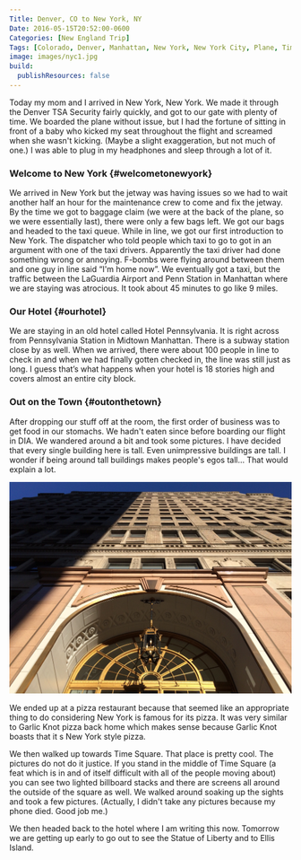 ```yaml
---
Title: Denver, CO to New York, NY
Date: 2016-05-15T20:52:00-0600
Categories: [New England Trip]
Tags: [Colorado, Denver, Manhattan, New York, New York City, Plane, Time Square, Travel]
image: images/nyc1.jpg
build:
  publishResources: false
---
```


Today my mom and I arrived in New York, New York. We made it through the
Denver TSA Security fairly quickly, and got to our gate with plenty of
time. We boarded the plane without issue, but I had the fortune of
sitting in front of a baby who kicked my seat throughout the flight and
screamed when she wasn't kicking. (Maybe a slight exaggeration, but not
much of one.) I was able to plug in my headphones and sleep through a
lot of it.

### Welcome to New York {#welcometonewyork}

We arrived in New York but the jetway was having issues so we had to
wait another half an hour for the maintenance crew to come and fix the
jetway. By the time we got to baggage claim (we were at the back of the
plane, so we were essentially last), there were only a few bags left. We
got our bags and headed to the taxi queue. While in line, we got our
first introduction to New York. The dispatcher who told people which
taxi to go to got in an argument with one of the taxi drivers.
Apparently the taxi driver had done something wrong or annoying. F-bombs
were flying around between them and one guy in line said “I'm home now”.
We eventually got a taxi, but the traffic between the LaGuardia Airport
and Penn Station in Manhattan where we are staying was atrocious. It
took about 45 minutes to go like 9 miles.

### Our Hotel {#ourhotel}

We are staying in an old hotel called Hotel Pennsylvania. It is right
across from Pennsylvania Station in Midtown Manhattan. There is a subway
station close by as well. When we arrived, there were about 100 people
in line to check in and when we had finally gotten checked in, the line
was still just as long. I guess that’s what happens when your hotel is
18 stories high and covers almost an entire city block.

### Out on the Town {#outonthetown}

After dropping our stuff off at the room, the first order of business
was to get food in our stomachs. We hadn't eaten since before boarding
our flight in DIA. We wandered around a bit and took some pictures. I
have decided that every single building here is tall. Even unimpressive
buildings are tall. I wonder if being around tall buildings makes
people's egos tall... That would explain a lot.

![](images/nyc1.jpg)

We ended up at a pizza restaurant because that seemed like an
appropriate thing to do considering New York is famous for its pizza. It
was very similar to Garlic Knot pizza back home which makes sense
because Garlic Knot boasts that it s New York style pizza.

We then walked up towards Time Square. That place is pretty cool. The
pictures do not do it justice. If you stand in the middle of Time Square
(a feat which is in and of itself difficult with all of the people
moving about) you can see two lighted billboard stacks and there are
screens all around the outside of the square as well. We walked around
soaking up the sights and took a few pictures. (Actually, I didn't take
any pictures because my phone died. Good job me.)

We then headed back to the hotel where I am writing this now. Tomorrow
we are getting up early to go out to see the Statue of Liberty and to
Ellis Island.
